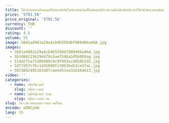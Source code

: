```yaml
---
title: โต๊ะน้ำชาแบบย้อนยุคสไตล์อเมริกันในห้องนั่งเล่นสไตล์ชนบทมีภาพวาดศิลปะเฟอร์นิเจอร์โต๊ะน้ำชาแบบเมดิเตอร์เรเนียนโบราณทำจากไม้เนื้อแข็งส่วนตัวกาแฟ
price: '5791.56'
price_original: '5791.56'
currency: THB
discount: ''
rating: 4.5
volume: 51
image: S601a4903a29a4cb4b559dbf009404a46A.jpg
images:
  - S601a4903a29a4cb4b559dbf009404a46A.jpg
  - Sb3d60115629d478cbaef546a2d5b009ag.jpg
  - S14d275a71d89489c9c9f953acd850b1d2.jpg
  - Sdf7d57cf6c1d45048fc78036eb1ce1faL.jpg
  - S07389249516348fcaeed51ea31b164613.jpg
video: ''
categories:
  - name: เฟอร์นิเจอร์
    slug: เฟอร-เจอร
  - name: เฟอร์นิเจอร์ บ้าน
    slug: เฟอร-เจอร-าน
slug: โต-ะน-ำชาแบบย-อนย-คสไตล
encode: oDNCykW
lang: th
---
```

  